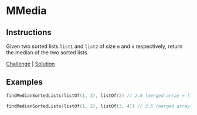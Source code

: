 # MMedia

## Instructions

Given two sorted lists `list1` and `list2` of size `m` and `n` respectively, 
return the median of the two sorted lists.

[Challenge](Challenge.kt) | [Solution](Solution.kt)

## Examples

```kotlin
findMedianSortedLists(listOf(1, 3), listOf(2) // 2.0 (merged array = [1,2,3] and median is 2)

findMedianSortedLists(listOf(1, 2), listOf(3, 4)) // 2.5 (merged array = [1,2,3,4] and median is (2 + 3) / 2 = 2.5)
```
